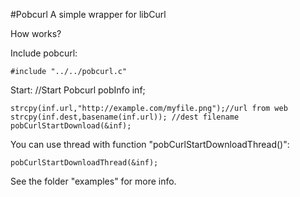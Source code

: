 #Pobcurl
A simple wrapper for libCurl

How works?

Include pobcurl:

	#include "../../pobcurl.c"

Start:
	//Start Pobcurl
	pobInfo inf;	

	strcpy(inf.url,"http://example.com/myfile.png");//url from web
	strcpy(inf.dest,basename(inf.url)); //dest filename
	pobCurlStartDownload(&inf);

You can use thread with function "pobCurlStartDownloadThread()":

	pobCurlStartDownloadThread(&inf);

See the folder "examples" for more info.